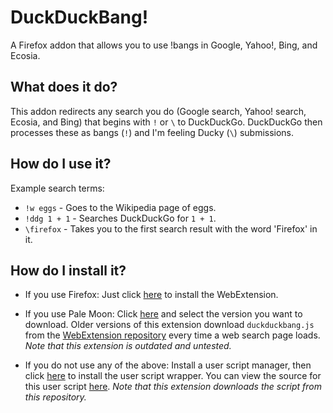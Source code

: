# DuckDuckBang!

A Firefox addon that allows you to use !bangs in Google, Yahoo!, Bing, and Ecosia.

## What does it do?

This addon redirects any search you do (Google search, Yahoo! search, Ecosia, and Bing) that begins with `!` or `\` to DuckDuckGo. DuckDuckGo then processes these as bangs (`!`) and I'm feeling Ducky (`\`) submissions.

## How do I use it?

Example search terms:
- `!w eggs` - Goes to the Wikipedia page of eggs.
- `!ddg 1 + 1` - Searches DuckDuckGo for `1 + 1`.
- `\firefox` - Takes you to the first search result with the word 'Firefox' in it.

## How do I install it?

 - If you use Firefox:
 Just click [here](https://addons.mozilla.org/en-US/firefox/addon/duckduckbang1/) to install the WebExtension.

 - If you use Pale Moon:
 Click [here](https://github.com/luk3yx/duckduckbang-palemoon/releases) and select the version you want to download. Older versions of this extension download `duckduckbang.js` from the [WebExtension repository](https://github.com/luk3yx/duckduckbang) every time a web search page loads.
 *Note that this extension is outdated and untested.*

 - If you do not use any of the above:
 Install a user script manager, then click [here](https://gist.github.com/luk3yx/a8a3fa2d5a02ca9d55cfa3210d7a9ae1/raw/duckduckbang.user.js) to install the user script wrapper. You can view the source for this user script [here](https://gist.github.com/luk3yx/a8a3fa2d5a02ca9d55cfa3210d7a9ae1).
 *Note that this extension downloads the script from this repository.*
